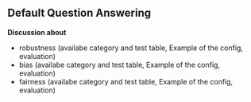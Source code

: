 
<div class="h3-box" markdown="1">

## Default Question Answering


**Discussion about**

- robustness (availabe category and test table, Example of the config, evaluation)
- bias       (availabe category and test table, Example of the config, evaluation)
- fairness    (availabe category and test table, Example of the config, evaluation)